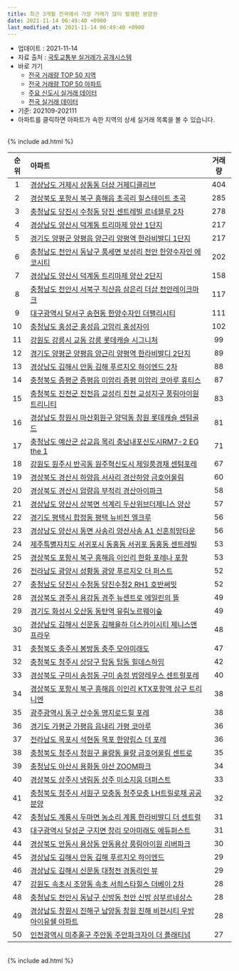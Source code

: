```yaml
---
title: 최근 3개월 전국에서 가장 거래가 많이 발생한 분양권
date: 2021-11-14 06:49:40 +0900
last_modified_at: 2021-11-14 06:49:40 +0900
---
```


* 업데이트 : 2021-11-14
* 자료 출처 : [국토교통부 실거래가 공개시스템](http://rt.molit.go.kr)
* 바로 가기
    * [전국 거래량 TOP 50 지역](https://inasie.github.io/apt-trade-info/최근-3개월-전국에서-가장-거래가-많이-발생한-지역)
    * [전국 거래량 TOP 50 아파트](https://inasie.github.io/apt-trade-info/최근-3개월-전국에서-가장-거래가-많이-발생한-아파트)
    * [주요 신도시 실거래 데이터](https://inasie.github.io/apt-trade-info/주요-신도시)
    * [전국 실거래 데이터](https://inasie.github.io/apt-trade-info/전국)
* 기준: 202109-202111
* 아파트를 클릭하면 아파트가 속한 지역의 상세 실거래 목록을 볼 수 있습니다.

<br>
{% include ad.html %}
<br>


|순위|아파트|거래량|
|:---:|:---|:---:|
|1|[경상남도 거제시 상동동 더샵 거제디클리브](https://inasie.github.io/apt-trade-info/경상남도-거제시-상동동)|404|
|2|[경상북도 포항시 북구 흥해읍 초곡리 힐스테이트 초곡](https://inasie.github.io/apt-trade-info/경상북도-포항시-북구-흥해읍-초곡리)|285|
|3|[충청남도 당진시 수청동 당진 센트레빌 르네블루 2차](https://inasie.github.io/apt-trade-info/충청남도-당진시-수청동)|278|
|4|[경상남도 양산시 덕계동 트리마제 양산 1단지](https://inasie.github.io/apt-trade-info/경상남도-양산시-덕계동)|217|
|5|[경기도 양평군 양평읍 양근리 양평역 한라비발디 1단지](https://inasie.github.io/apt-trade-info/경기도-양평군-양평읍-양근리)|217|
|6|[충청남도 천안시 동남구 풍세면 보성리 천안 한양수자인 에코시티](https://inasie.github.io/apt-trade-info/충청남도-천안시-동남구-풍세면-보성리)|202|
|7|[경상남도 양산시 덕계동 트리마제 양산 2단지](https://inasie.github.io/apt-trade-info/경상남도-양산시-덕계동)|158|
|8|[충청남도 천안시 서북구 직산읍 삼은리 더샵 천안레이크마크](https://inasie.github.io/apt-trade-info/충청남도-천안시-서북구-직산읍-삼은리)|117|
|9|[대구광역시 달서구 송현동 한양수자인 더팰리시티](https://inasie.github.io/apt-trade-info/대구광역시-달서구-송현동)|111|
|10|[충청남도 홍성군 홍성읍 고암리 홍성자이](https://inasie.github.io/apt-trade-info/충청남도-홍성군-홍성읍-고암리)|102|
|11|[강원도 강릉시 교동 강릉 롯데캐슬 시그니처](https://inasie.github.io/apt-trade-info/강원도-강릉시-교동)|99|
|12|[경기도 양평군 양평읍 양근리 양평역 한라비발디 2단지](https://inasie.github.io/apt-trade-info/경기도-양평군-양평읍-양근리)|89|
|13|[경상남도 김해시 안동 김해 푸르지오 하이엔드 2차](https://inasie.github.io/apt-trade-info/경상남도-김해시-안동)|88|
|14|[충청북도 증평군 증평읍 미암리 증평 미암리 코아루 휴티스](https://inasie.github.io/apt-trade-info/충청북도-증평군-증평읍-미암리)|87|
|15|[충청북도 진천군 진천읍 교성리 진천 교성지구 풍림아이원 트리니티](https://inasie.github.io/apt-trade-info/충청북도-진천군-진천읍-교성리)|83|
|16|[경상남도 창원시 마산회원구 양덕동 창원 롯데캐슬 센텀골드](https://inasie.github.io/apt-trade-info/경상남도-창원시-마산회원구-양덕동)|81|
|17|[충청남도 예산군 삽교읍 목리 충남내포신도시RM7-2 EG the 1](https://inasie.github.io/apt-trade-info/충청남도-예산군-삽교읍-목리)|71|
|18|[강원도 원주시 반곡동 원주혁신도시 제일풍경채 센텀포레](https://inasie.github.io/apt-trade-info/강원도-원주시-반곡동)|67|
|19|[경상북도 경산시 하양읍 서사리 경산하양 금호어울림](https://inasie.github.io/apt-trade-info/경상북도-경산시-하양읍-서사리)|60|
|20|[경상북도 경산시 압량읍 부적리 경산아이파크](https://inasie.github.io/apt-trade-info/경상북도-경산시-압량읍-부적리)|58|
|21|[경상남도 양산시 상북면 석계리 두산위브더제니스 양산](https://inasie.github.io/apt-trade-info/경상남도-양산시-상북면-석계리)|57|
|22|[경기도 평택시 합정동 평택 뉴비전 엘크루](https://inasie.github.io/apt-trade-info/경기도-평택시-합정동)|56|
|23|[경상남도 양산시 동면 사송리 양산사송 A1 신혼희망타운](https://inasie.github.io/apt-trade-info/경상남도-양산시-동면-사송리)|56|
|24|[제주특별자치도 서귀포시 동홍동 서귀포 동홍동 센트레빌](https://inasie.github.io/apt-trade-info/제주특별자치도-서귀포시-동홍동)|53|
|25|[경상북도 포항시 북구 흥해읍 이인리 한화 포레나 포항](https://inasie.github.io/apt-trade-info/경상북도-포항시-북구-흥해읍-이인리)|53|
|26|[전라남도 광양시 성황동 광양 푸르지오 더 퍼스트](https://inasie.github.io/apt-trade-info/전라남도-광양시-성황동)|52|
|27|[충청남도 당진시 수청동 당진수청2 RH1 호반써밋](https://inasie.github.io/apt-trade-info/충청남도-당진시-수청동)|52|
|28|[경상북도 경주시 용강동 경주 뉴센트로 에일린의 뜰](https://inasie.github.io/apt-trade-info/경상북도-경주시-용강동)|49|
|29|[경기도 화성시 오산동 동탄역 유림노르웨이숲](https://inasie.github.io/apt-trade-info/경기도-화성시-오산동)|49|
|30|[경상남도 김해시 신문동 김해율하 더스카이시티 제니스앤프라우](https://inasie.github.io/apt-trade-info/경상남도-김해시-신문동)|48|
|31|[충청북도 충주시 봉방동 충주 모아미래도](https://inasie.github.io/apt-trade-info/충청북도-충주시-봉방동)|47|
|32|[충청북도 청주시 상당구 탑동 탑동 힐데스하임](https://inasie.github.io/apt-trade-info/충청북도-청주시-상당구-탑동)|42|
|33|[경상북도 구미시 송정동 구미 송정 범양레우스 센트럴포레](https://inasie.github.io/apt-trade-info/경상북도-구미시-송정동)|40|
|34|[경상북도 포항시 북구 흥해읍 이인리 KTX포항역 삼구 트리니엔](https://inasie.github.io/apt-trade-info/경상북도-포항시-북구-흥해읍-이인리)|38|
|35|[광주광역시 동구 산수동 명지로드힐 포레](https://inasie.github.io/apt-trade-info/광주광역시-동구-산수동)|38|
|36|[경기도 가평군 가평읍 읍내리 가평 코아루](https://inasie.github.io/apt-trade-info/경기도-가평군-가평읍-읍내리)|36|
|37|[전라남도 목포시 석현동 목포 한양립스 더 포레](https://inasie.github.io/apt-trade-info/전라남도-목포시-석현동)|36|
|38|[충청북도 청주시 청원구 율량동 율량 금호어울림 센트로](https://inasie.github.io/apt-trade-info/충청북도-청주시-청원구-율량동)|35|
|39|[충청남도 아산시 용화동 아산 ZOOM파크](https://inasie.github.io/apt-trade-info/충청남도-아산시-용화동)|34|
|40|[경상북도 상주시 냉림동 상주 미소지움 더퍼스트](https://inasie.github.io/apt-trade-info/경상북도-상주시-냉림동)|33|
|41|[충청북도 청주시 서원구 모충동 청주모충 LH트릴로채 공공분양](https://inasie.github.io/apt-trade-info/충청북도-청주시-서원구-모충동)|32|
|42|[충청남도 계룡시 두마면 농소리 계룡 한라비발디 더 센트럴](https://inasie.github.io/apt-trade-info/충청남도-계룡시-두마면-농소리)|31|
|43|[대구광역시 달성군 구지면 창리 모아미래도 에듀퍼스트](https://inasie.github.io/apt-trade-info/대구광역시-달성군-구지면-창리)|31|
|44|[경상북도 안동시 용상동 안동용상 풍림아이원 리버파크](https://inasie.github.io/apt-trade-info/경상북도-안동시-용상동)|30|
|45|[경상남도 김해시 안동 김해 푸르지오 하이엔드](https://inasie.github.io/apt-trade-info/경상남도-김해시-안동)|29|
|46|[경상남도 김해시 신문동 대청천 경동리인 뷰](https://inasie.github.io/apt-trade-info/경상남도-김해시-신문동)|29|
|47|[강원도 속초시 조양동 속초 서희스타힐스 더베이 2차](https://inasie.github.io/apt-trade-info/강원도-속초시-조양동)|28|
|48|[충청남도 천안시 동남구 신방동 천안 신방 삼부르네상스](https://inasie.github.io/apt-trade-info/충청남도-천안시-동남구-신방동)|28|
|49|[경상남도 창원시 진해구 남양동 창원 진해 비전시티 우방 아이유쉘 아파트](https://inasie.github.io/apt-trade-info/경상남도-창원시-진해구-남양동)|28|
|50|[인천광역시 미추홀구 주안동 주안파크자이 더 플래티넘](https://inasie.github.io/apt-trade-info/인천광역시-미추홀구-주안동)|27|


<br>
{% include ad.html %}
<br>

